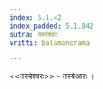 ```yaml
---
index: 5.1.42
index_padded: 5.1.042
sutra: तस्येश्वरः
vritti: balamanorama

---
```

<<तस्येश्वरः>> - तस्येआरः ।
